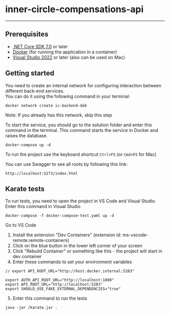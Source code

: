 # inner-circle-compensations-api

____
## Prerequisites
- [.NET Core SDK 7.0](https://dotnet.microsoft.com/en-us/download/dotnet/7.0) or later
- [Docker](https://www.docker.com/get-started/) (for running the application in a container)
- [Visual Studio 2022](https://visualstudio.microsoft.com/downloads/)
or later (also can be used on Mac)


## Getting started

You need to create an internal network for configuring interaction between different back-end services.  
You can do it using the following command in your terminal: 
```
docker network create ic-backend-deb
```  
Note: If you already has this network, skip this step

To start the service, you should go to the solution folder and enter this command in the terminal. This command starts the service in Docker and raises the database.
```
docker-compose up -d
```
To run the project use the keyboard shortcut `Ctrl+F5` (or `Cmd+F5` for Mac)

You can use Swagger to see all roots by following this link:
```
http://localhost:5273/index.html
```

## Karate tests

To run tests, you need to open the project in VS Code and Visual Studio.
Enter this command in Visual Studio
```
docker-compose -f docker-compose-test.yaml up -d
```

Go to VS Code
1. Install the extension "Dev Containers" (extension id: ms-vscode-remote.remote-containers)
2. Click on the blue button in the lower left corner of your screen
3. Click "Rebuild Container" or something like this - the project will start in dev container
4. Enter these commands to set your environment variables
```
// export API_ROOT_URL="http://host.docker.internal:5283"

export AUTH_API_ROOT_URL="http://localhost:1080"
export API_ROOT_URL="http://localhost:5283"
export SHOULD_USE_FAKE_EXTERNAL_DEPENDENCIES="true"
```
5. Enter this command to run the tests
```
java -jar /karate.jar .
```



